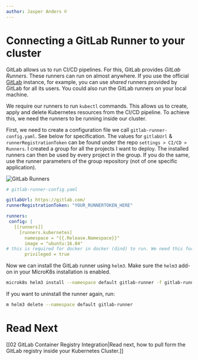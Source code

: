 ```yaml
---
author: Jasper Anders ©
---
```


# Connecting a GitLab Runner to your cluster

GitLab allows us to run CI/CD pipelines. For this, GitLab provides _GitLab Runners_. These runners can run on almost anywhere. If you use the official [GitLab](https://gitlab.com) instance, for example, you can use _shared_ runners provided by GitLab for all its users. You could also run the GitLab runners
on your local machine.

We require our runners to run `kubectl` commands. This allows us to create, apply and delete Kubernetes resources from the CI/CD pipeline. To achieve this, we need the runners to be running inside our cluster.

First, we need to create a configuration file we call `gitlab-runner-config.yaml`. See below for specification. The values for `gitlabUrl` & `runnerRegistrationToken` can be found under the repo `settings > CI/CD > Runners`. I created a group for all the projects I want to deploy. The installed runners can then be used by every project in the group. If you do the same, use the runner parameters of the group repository (not of one specific application).

![GitLab Runners](RunnersSetup.png)

```YAML
# gitlab-runner-config.yaml

gitlabUrl: https://gitlab.com/
runnerRegistrationToken: "YOUR_RUNNERTOKEN_HERE"

runners:
 config: |
   [[runners]]
     [runners.kubernetes]
       namespace = "{{.Release.Namespace}}"
       image = "ubuntu:16.04"
# this is required for docker in docker (dind) to run. We need this for our CI/CD to build containers.
       privileged = true
```

Now we can install the GitLab runner using `helm3`. Make sure the `helm3` add-on in your MicroK8s installation is enabled.

```bash
microk8s helm3 install --namespace default gitlab-runner -f gitlab-runner-config.yaml gitlab/gitlab-runner
```

If you want to uninstall the runner again, run:

```bash
m helm3 delete --namespace default gitlab-runner
```

# Read Next

[[02 GitLab Container Registry Integration|Read next, how to pull form the GitLab registry inside your Kubernetes Cluster.]]